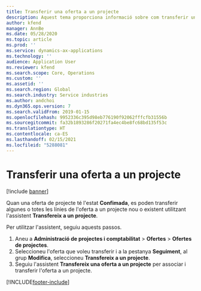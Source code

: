 ```yaml
---
title: Transferir una oferta a un projecte
description: Aquest tema proporciona informació sobre com transferir una oferta a un projecte nou o existent.
author: kfend
manager: AnnBe
ms.date: 05/28/2020
ms.topic: article
ms.prod: ''
ms.service: dynamics-ax-applications
ms.technology: ''
audience: Application User
ms.reviewer: kfend
ms.search.scope: Core, Operations
ms.custom: ''
ms.assetid: ''
ms.search.region: Global
ms.search.industry: Service industries
ms.author: andchoi
ms.dyn365.ops.version: 7
ms.search.validFrom: 2019-01-15
ms.openlocfilehash: 9952336c395d98eb776190f92062fffcfb31556b
ms.sourcegitcommit: fa32b1893286f20271fa4ec4be8fc68bd135f53c
ms.translationtype: HT
ms.contentlocale: ca-ES
ms.lasthandoff: 02/15/2021
ms.locfileid: "5288081"
---
```

# <a name="transfer-a-quotation-to-a-project"></a>Transferir una oferta a un projecte

[!include [banner](../includes/banner.md)]

Quan una oferta de projecte té l'estat **Confimada**, es poden transferir algunes o totes les línies de l'oferta a un projecte nou o existent utilitzant l'assistent **Transfereix a un projecte**. 

Per utilitzar l'assistent, seguiu aquests passos.

1. Aneu a **Administració de projectes i comptabilitat** > **Ofertes** > **Ofertes de projectes**.
2. Seleccioneu l'oferta que voleu transferir i a la pestanya **Seguiment**, al grup **Modifica**, seleccioneu **Transfereix a un projecte**.
3. Seguiu l'assistent **Transfereix una oferta a un projecte** per associar i transferir l'oferta a un projecte.


[!INCLUDE[footer-include](../includes/footer-banner.md)]